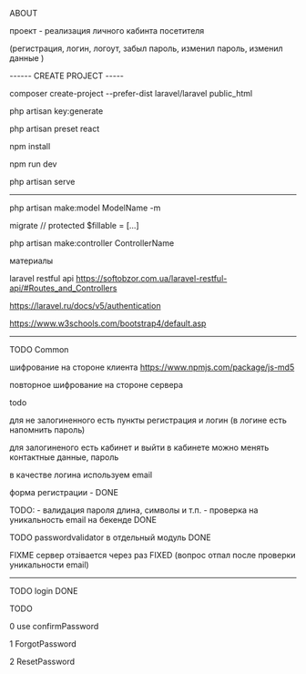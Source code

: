 
ABOUT

проект - реализация личного кабинта посетителя

(регистрация, логин, логоут, забыл пароль, изменил пароль, изменил данные )

------ CREATE PROJECT -----

composer create-project --prefer-dist laravel/laravel public_html

php artisan key:generate

php artisan preset react

npm install 

npm run dev

php artisan serve



-----------------------------

php artisan make:model ModelName -m

migrate
// 
protected $fillable = [...]


php artisan make:controller ControllerName



материалы

laravel restful  api  https://softobzor.com.ua/laravel-restful-api/#Routes_and_Controllers


https://laravel.ru/docs/v5/authentication

https://www.w3schools.com/bootstrap4/default.asp


------------------------

TODO Common

шифрование на стороне клиента   https://www.npmjs.com/package/js-md5

повторное шифрование на стороне сервера


todo

для не залогиненного есть пункты регистрация и логин (в логине есть напомнить пароль)

для залогиненого есть кабинет и выйти
в кабинете можно менять контактные данные, пароль

в качестве логина используем email

форма регистрации - DONE

TODO:  - валидация пароля длина, символы и т.п.   - проверка на уникальность email на бекенде DONE

TODO passwordvalidator в отдельный модуль DONE

FIXME сервер отзівается через раз  FIXED (вопрос отпал после проверки уникальности email)

---------- 
TODO login  DONE

TODO   

0  use confirmPassword

1 ForgotPassword

2 ResetPassword
